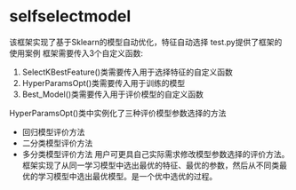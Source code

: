 # selfselectmodel
该框架实现了基于Sklearn的模型自动优化，特征自动选择
test.py提供了框架的使用案例
框架需要传入3个自定义函数:
1. SelectKBestFeature()类需要传入用于选择特征的自定义函数
2. HyperParamsOpt()类需要传入用于训练的模型
3. Best_Model()类需要传入用于评价模型的自定义函数

HyperParamsOpt()类中实例化了三种评价模型参数选择的方法
* 回归模型评价方法
* 二分类模型评价方法
* 多分类模型评价方法
用户可更具自己实际需求修改模型参数选择的评价方法。框架实现了从同一学习模型中选出最优的特征、最优的参数，然后从不同类最优的学习模型中选出最优模型。是一个优中选优的过程。
